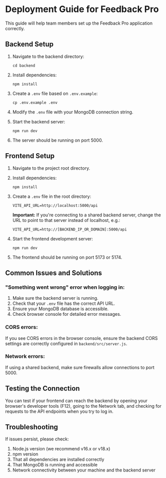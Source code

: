 # Deployment Guide for Feedback Pro

This guide will help team members set up the Feedback Pro application correctly.

## Backend Setup

1. Navigate to the backend directory:
   ```
   cd backend
   ```

2. Install dependencies:
   ```
   npm install
   ```

3. Create a `.env` file based on `.env.example`:
   ```
   cp .env.example .env
   ```

4. Modify the `.env` file with your MongoDB connection string.

5. Start the backend server:
   ```
   npm run dev
   ```

6. The server should be running on port 5000.

## Frontend Setup

1. Navigate to the project root directory.

2. Install dependencies:
   ```
   npm install
   ```

3. Create a `.env` file in the root directory:
   ```
   VITE_API_URL=http://localhost:5000/api
   ```

   **Important:** If you're connecting to a shared backend server, change the URL to point to that server instead of localhost, e.g.:
   ```
   VITE_API_URL=http://[BACKEND_IP_OR_DOMAIN]:5000/api
   ```

4. Start the frontend development server:
   ```
   npm run dev
   ```

5. The frontend should be running on port 5173 or 5174.

## Common Issues and Solutions

### "Something went wrong" error when logging in:

1. Make sure the backend server is running.
2. Check that your `.env` file has the correct API URL.
3. Ensure your MongoDB database is accessible.
4. Check browser console for detailed error messages.

### CORS errors:

If you see CORS errors in the browser console, ensure the backend CORS settings are correctly configured in `backend/src/server.js`.

### Network errors:

If using a shared backend, make sure firewalls allow connections to port 5000.

## Testing the Connection

You can test if your frontend can reach the backend by opening your browser's developer tools (F12), going to the Network tab, and checking for requests to the API endpoints when you try to log in.

## Troubleshooting

If issues persist, please check:

1. Node.js version (we recommend v16.x or v18.x)
2. npm version 
3. That all dependencies are installed correctly
4. That MongoDB is running and accessible
5. Network connectivity between your machine and the backend server
